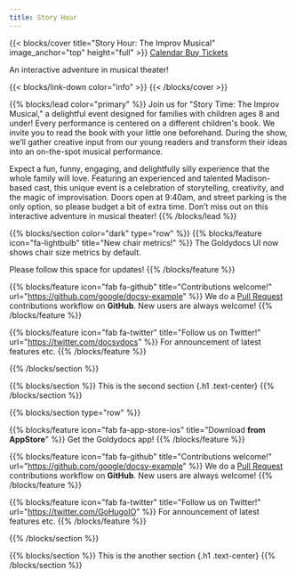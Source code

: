 ```yaml
---
title: Story Hour
---
```


{{< blocks/cover title="Story Hour: The Improv Musical" image_anchor="top" height="full" >}}
<a class="btn btn-lg btn-primary me-3 mb-4" href="/docs/">
  Calendar <i class="fas fa-calendar-days ms-2"></i>
</a>
<a class="btn btn-lg btn-secondary me-3 mb-4" href="https://www.tickettailor.com/events/readingtheimprovisedmusical/1550364">
  Buy Tickets <i class="far fa-ticket ms-2 "></i>
</a>
<p class="lead mt-5">An interactive adventure in musical theater!</p>
{{< blocks/link-down color="info" >}}
{{< /blocks/cover >}}


{{% blocks/lead color="primary" %}}
Join us for "Story Time: The Improv Musical," a delightful event designed for families with children ages 8 and under! Every performance is centered on a different children's book. We invite you to read the book with your little one beforehand. During the show, we’ll gather creative input from our young readers and transform their ideas into an on-the-spot musical performance.

Expect a fun, funny, engaging, and delightfully silly experience that the whole family will love. Featuring an experienced and talented Madison-based cast, this unique event is a celebration of storytelling, creativity, and the magic of improvisation. Doors open at 9:40am, and street parking is the only option, so please budget a bit of extra time. Don’t miss out on this interactive adventure in musical theater!
{{% /blocks/lead %}}


{{% blocks/section color="dark" type="row" %}}
{{% blocks/feature icon="fa-lightbulb" title="New chair metrics!" %}}
The Goldydocs UI now shows chair size metrics by default.

Please follow this space for updates!
{{% /blocks/feature %}}


{{% blocks/feature icon="fab fa-github" title="Contributions welcome!" url="https://github.com/google/docsy-example" %}}
We do a [Pull Request](https://github.com/google/docsy-example/pulls) contributions workflow on **GitHub**. New users are always welcome!
{{% /blocks/feature %}}


{{% blocks/feature icon="fab fa-twitter" title="Follow us on Twitter!" url="https://twitter.com/docsydocs" %}}
For announcement of latest features etc.
{{% /blocks/feature %}}


{{% /blocks/section %}}


{{% blocks/section %}}
This is the second section
{.h1 .text-center}
{{% /blocks/section %}}


{{% blocks/section type="row" %}}

{{% blocks/feature icon="fab fa-app-store-ios" title="Download **from AppStore**" %}}
Get the Goldydocs app!
{{% /blocks/feature %}}

{{% blocks/feature icon="fab fa-github" title="Contributions welcome!"
    url="https://github.com/google/docsy-example" %}}
We do a [Pull Request](https://github.com/google/docsy-example/pulls)
contributions workflow on **GitHub**. New users are always welcome!
{{% /blocks/feature %}}

{{% blocks/feature icon="fab fa-twitter" title="Follow us on Twitter!"
    url="https://twitter.com/GoHugoIO" %}}
For announcement of latest features etc.
{{% /blocks/feature %}}

{{% /blocks/section %}}


{{% blocks/section %}}
This is the another section
{.h1 .text-center}
{{% /blocks/section %}}